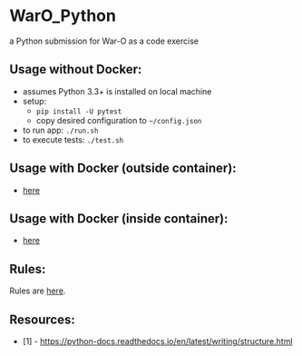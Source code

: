 
WarO_Python
=========

a Python submission for War-O as a code exercise

Usage without Docker:
---------

* assumes Python 3.3+ is installed on local machine
* setup:
    - `pip install -U pytest`
    - copy desired configuration to `~/config.json`
* to run app: `./run.sh`
* to execute tests: `./test.sh`

Usage with Docker (outside container):
---------

* [here](README.docker.md)

Usage with Docker (inside container):
---------

* [here](README.docker.interactive.md)

Rules:
---------

Rules are [here](Rules.md).

Resources:
---------

* [1] - https://python-docs.readthedocs.io/en/latest/writing/structure.html
